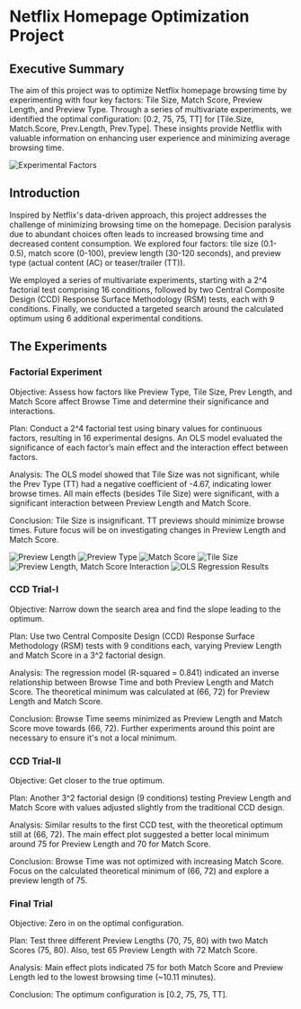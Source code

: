 # Netflix Homepage Optimization Project

## Executive Summary

The aim of this project was to optimize Netflix homepage browsing time by experimenting with four key factors: Tile Size, Match Score, Preview Length, and Preview Type. Through a series of multivariate experiments, we identified the optimal configuration: [0.2, 75, 75, TT] for [Tile.Size, Match.Score, Prev.Length, Prev.Type]. These insights provide Netflix with valuable information on enhancing user experience and minimizing average browsing time.

![Experimental Factors](images/image_1.png)

## Introduction

Inspired by Netflix's data-driven approach, this project addresses the challenge of minimizing browsing time on the homepage. Decision paralysis due to abundant choices often leads to increased browsing time and decreased content consumption. We explored four factors: tile size (0.1-0.5), match score (0-100), preview length (30-120 seconds), and preview type (actual content (AC) or teaser/trailer (TT)).

We employed a series of multivariate experiments, starting with a 2^4 factorial test comprising 16 conditions, followed by two Central Composite Design (CCD) Response Surface Methodology (RSM) tests, each with 9 conditions. Finally, we conducted a targeted search around the calculated optimum using 6 additional experimental conditions.

## The Experiments

### Factorial Experiment
Objective: Assess how factors like Preview Type, Tile Size, Prev Length, and Match Score affect Browse Time and determine their significance and interactions.

Plan: Conduct a 2^4 factorial test using binary values for continuous factors, resulting in 16 experimental designs. An OLS model evaluated the significance of each factor’s main effect and the interaction effect between factors.

Analysis: The OLS model showed that Tile Size was not significant, while the Prev Type (TT) had a negative coefficient of -4.67, indicating lower browse times. All main effects (besides Tile Size) were significant, with a significant interaction between Preview Length and Match Score.

Conclusion: Tile Size is insignificant. TT previews should minimize browse times. Future focus will be on investigating changes in Preview Length and Match Score.

![Preview Length](images/image1.png)
![Preview Type](images/image2.png)
![Match Score](images/image3.png)
![Tile Size](images/image4.png)
![Preview Length, Match Score Interaction](images/image5.png)
![OLS Regression Results](images/image6.png)


### CCD Trial-I
Objective: Narrow down the search area and find the slope leading to the optimum.

Plan: Use two Central Composite Design (CCD) Response Surface Methodology (RSM) tests with 9 conditions each, varying Preview Length and Match Score in a 3^2 factorial design.

Analysis: The regression model (R-squared = 0.841) indicated an inverse relationship between Browse Time and both Preview Length and Match Score. The theoretical minimum was calculated at (66, 72) for Preview Length and Match Score.

Conclusion: Browse Time seems minimized as Preview Length and Match Score move towards (66, 72). Further experiments around this point are necessary to ensure it's not a local minimum.

### CCD Trial-II
Objective: Get closer to the true optimum.

Plan: Another 3^2 factorial design (9 conditions) testing Preview Length and Match Score with values adjusted slightly from the traditional CCD design.

Analysis: Similar results to the first CCD test, with the theoretical optimum still at (66, 72). The main effect plot suggested a better local minimum around 75 for Preview Length and 70 for Match Score.

Conclusion: Browse Time was not optimized with increasing Match Score. Focus on the calculated theoretical minimum of (66, 72) and explore a preview length of 75.

### Final Trial
Objective: Zero in on the optimal configuration.

Plan: Test three different Preview Lengths (70, 75, 80) with two Match Scores (75, 80). Also, test 65 Preview Length with 72 Match Score.

Analysis: Main effect plots indicated 75 for both Match Score and Preview Length led to the lowest browsing time (~10.11 minutes).

Conclusion: The optimum configuration is [0.2, 75, 75, TT].
